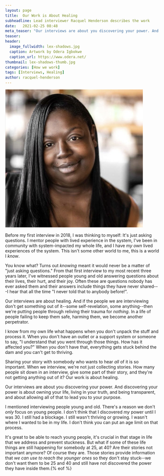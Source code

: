 ```yaml
---
layout: page
title:  Our Work is About Healing
subheadline: Lead interviewer Racquel Henderson describes the work
date:   2021-02-25 08:48
meta_teaser: "Our interviews are about you discovering your power. And discovering your power is about owning your life, living in your truth, and being transparent, and about allowing all of that to lead you to your purpose."
teaser: 
header:
  image_fullwidth: lex-shadows.jpg
  caption: Artwork by Odera Igbokwe
  caption_url: https://www.odera.net/
thumbnail: lex-shadows-thumb.jpg
categories: [How we work]
tags: [Interviews, Healing]
author: racquel-henderson
---
```


![](/images/team-racquel-henderson-smallsq.png)

Before my first interview in 2018, I was thinking to myself: It's just asking questions. I mentor people with lived experience in the system, I've been in community with system-impacted my whole life, and I have *my own* lived experiences of the system. This isn't some other world to me, this is a world I *know*.

You know what? Turns out *knowing* meant it would never be a matter of "just asking questions." From that first interview to my most recent three years later, I've witnessed people young and old answering questions about their lives, their hurt, and their joy. Often these are questions nobody has ever asked them and their answers include things they have never shared---I hear that all the time "I never told that to anybody before!".

Our interviews are about healing. And if the people we are interviewing don't get something out of it--some self-revelation, some anything--then we're putting people through reliving their trauma for *nothing*. In a life of people failing to keep them safe, harming them, we become another perpetrator.

I know from my own life what happens when you don't unpack the stuff and process it. When you don't have an outlet or a support system or someone to say, "I understand that you went through those things. How has it affected you?" When you don't have that, everything gets stuck behind the dam and you can't get to thriving.

Sharing your story with somebody who wants to hear *all* of it is so important. When we interview, we're not just collecting stories. How many people sit down in an interview, give some part of their story, and they're not getting anything out of it? Our work is about healing.

Our interviews are about you discovering your power. And discovering your power is about owning your life, living in your truth, and being transparent, and about allowing all of that to lead you to your purpose.

I mentioned interviewing people young and old. There's a reason we don't *only* focus on young people. I don't think that I discovered *my* power until I was 30. I still had a blockage. I still wasn't thriving or growing. I wasn't where I wanted to be in my life. I don't think you can put an age limit on that process.

It's great to be able to reach young people, it's crucial in that stage in life that we address and prevent stuckness. But what if some of these life things are still happening for somebody at 25, at 40? Are their stories not important anymore? Of course they are. Those stories provide information that *we can use to reach the younger ones* so they don't stay stuck--we don't want them to be 25 and 40 and still have not discovered the power they have inside them.{% eof %}